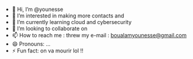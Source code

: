 - 👋 Hi, I’m @younesse
- 👀 I’m interested in making more contacts and 
- 🌱 I’m currently learning cloud and cybersecurity
- 💞️ I’m looking to collaborate on 
- 📫 How to reach me : threw my e-mail : boualamyounesse@gmail.com
- 😄 Pronouns: ...
- ⚡ Fun fact: on va mourir lol !!

<!---
aquabiba/aquabiba is a ✨ special ✨ repository because its `README.md` (this file) appears on your GitHub profile.
You can click the Preview link to take a look at your changes.
--->
